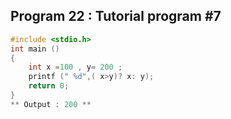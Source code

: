 ## Program 22 : Tutorial program #7
```C
#include <stdio.h>
int main ()
{
    int x =100 , y= 200 ;
    printf (" %d",( x>y)? x: y);
    return 0;
}
** Output : 200 **
